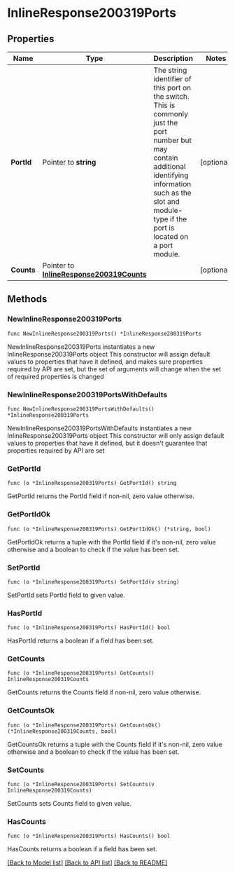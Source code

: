 # InlineResponse200319Ports

## Properties

Name | Type | Description | Notes
------------ | ------------- | ------------- | -------------
**PortId** | Pointer to **string** | The string identifier of this port on the switch. This is commonly just the port number but may contain additional identifying information such as the slot and module-type if the port is located on a port module. | [optional] 
**Counts** | Pointer to [**InlineResponse200319Counts**](InlineResponse200319Counts.md) |  | [optional] 

## Methods

### NewInlineResponse200319Ports

`func NewInlineResponse200319Ports() *InlineResponse200319Ports`

NewInlineResponse200319Ports instantiates a new InlineResponse200319Ports object
This constructor will assign default values to properties that have it defined,
and makes sure properties required by API are set, but the set of arguments
will change when the set of required properties is changed

### NewInlineResponse200319PortsWithDefaults

`func NewInlineResponse200319PortsWithDefaults() *InlineResponse200319Ports`

NewInlineResponse200319PortsWithDefaults instantiates a new InlineResponse200319Ports object
This constructor will only assign default values to properties that have it defined,
but it doesn't guarantee that properties required by API are set

### GetPortId

`func (o *InlineResponse200319Ports) GetPortId() string`

GetPortId returns the PortId field if non-nil, zero value otherwise.

### GetPortIdOk

`func (o *InlineResponse200319Ports) GetPortIdOk() (*string, bool)`

GetPortIdOk returns a tuple with the PortId field if it's non-nil, zero value otherwise
and a boolean to check if the value has been set.

### SetPortId

`func (o *InlineResponse200319Ports) SetPortId(v string)`

SetPortId sets PortId field to given value.

### HasPortId

`func (o *InlineResponse200319Ports) HasPortId() bool`

HasPortId returns a boolean if a field has been set.

### GetCounts

`func (o *InlineResponse200319Ports) GetCounts() InlineResponse200319Counts`

GetCounts returns the Counts field if non-nil, zero value otherwise.

### GetCountsOk

`func (o *InlineResponse200319Ports) GetCountsOk() (*InlineResponse200319Counts, bool)`

GetCountsOk returns a tuple with the Counts field if it's non-nil, zero value otherwise
and a boolean to check if the value has been set.

### SetCounts

`func (o *InlineResponse200319Ports) SetCounts(v InlineResponse200319Counts)`

SetCounts sets Counts field to given value.

### HasCounts

`func (o *InlineResponse200319Ports) HasCounts() bool`

HasCounts returns a boolean if a field has been set.


[[Back to Model list]](../README.md#documentation-for-models) [[Back to API list]](../README.md#documentation-for-api-endpoints) [[Back to README]](../README.md)


